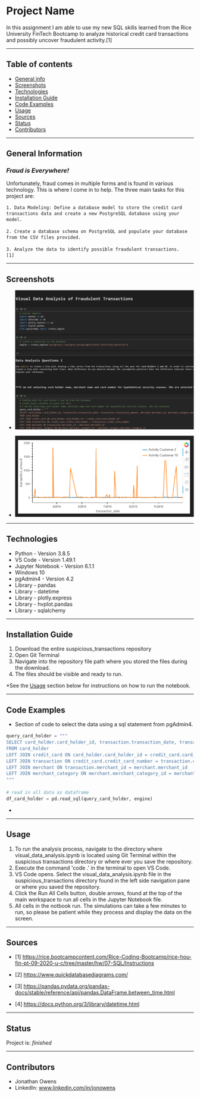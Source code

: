 # Project Name
In this assignment I am able to use my new SQL skills learned from the Rice University FinTech Bootcamp to analyze historical credit card transactions and possibly uncover fraudulent activity.[1]

---

## Table of contents
* [General info](#general-info)
* [Screenshots](#screenshots)
* [Technologies](#technologies)
* [Installation Guide](#installation-guide)
* [Code Examples](#code-examples)
* [Usage](#usage)
* [Sources](#sources)
* [Status](#status)
* [Contributors](#contributors)

---

## General Information

### _Fraud is Everywhere!_

Unfortunately, fraud comes in multiple forms and is found in various technology.  This is where I come in to help.  The three main tasks for this project are:

    1. Data Modeling: Define a database model to store the credit card transactions data and create a new PostgreSQL database using your model.

    2. Create a database schema on PostgreSQL and populate your database from the CSV files provided.

    3. Analyze the data to identify possible fraudulent transactions.
    [1]

---

## Screenshots

- ![Visual Data Analysis](./images/visual_data_analysis.png)

- ![Activity From Customer 18](./images/activity_customer_18.png)

---

## Technologies

* Python - Version 3.8.5
* VS Code - Version 1.49.1
* Jupyter Notebook - Version 6.1.1
* Windows 10
* pgAdmin4 - Version 4.2
* Library - pandas
* Library - datetime
* Library - plotly.express
* Library - hvplot.pandas
* Library - sqlalchemy

---

## Installation Guide

1. Download the entire suspicious_transactions repository
2. Open Git Terminal
3. Navigate into the repository file path where you stored the files during the download.
4. The files should be visible and ready to run.

*See the [Usage](#usage) section below for instructions on how to run the notebook.

---

## Code Examples

- Section of code to select the data using a sql statement from pgAdmin4.

``` python
query_card_holder = """
SELECT card_holder.card_holder_id, transaction.transaction_date, transaction.transaction_amount, merchant.merchant_id, merchant_category.merchant_category_name
FROM card_holder
LEFT JOIN credit_card ON card_holder.card_holder_id = credit_card.card_holder_id
LEFT JOIN transaction ON credit_card.credit_card_number = transaction.credit_card_number
LEFT JOIN merchant ON transaction.merchant_id = merchant.merchant_id
LEFT JOIN merchant_category ON merchant.merchant_category_id = merchant_category.merchant_category_id
"""

# read in all data as dataframe
df_card_holder = pd.read_sql(query_card_holder, engine)
```

- 

---

## Usage

1. To run the analysis process, navigate to the directory where visual_data_analysis.ipynb is located using Git Terminal within the suspicious transactions directory or where ever you save the repository.
2. Execute the command 'code .' in the terminal to open VS Code.
3. VS Code opens.  Select the visual_data_analysis.ipynb file in the suspicious_transactions directory found in the left side navigation pane or where you saved the repository.
4. Click the Run All Cells button, double arrows, found at the top of the main workspace to run all cells in the Jupyter Notebook file.
5. All cells in the notbook run.  The simulations can take a few minutes to run, so please be patient while they process and display the data on the screen.

---

## Sources

- [1] https://rice.bootcampcontent.com/Rice-Coding-Bootcamp/rice-hou-fin-pt-09-2020-u-c/tree/master/hw/07-SQL/Instructions

- [2] https://www.quickdatabasediagrams.com/

- [3] https://pandas.pydata.org/pandas-docs/stable/reference/api/pandas.DataFrame.between_time.html

- [4] https://docs.python.org/3/library/datetime.html

---

## Status

Project is: _finished_

---

## Contributors

* Jonathan Owens
* LinkedIn: www.linkedin.com/in/jonowens
